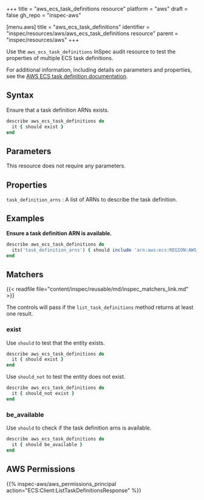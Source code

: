 +++
title = "aws_ecs_task_definitions resource"
platform = "aws"
draft = false
gh_repo = "inspec-aws"

[menu.aws]
title = "aws_ecs_task_definitions"
identifier = "inspec/resources/aws/aws_ecs_task_definitions resource"
parent = "inspec/resources/aws"
+++

Use the `aws_ecs_task_definitions` InSpec audit resource to test the properties of multiple ECS task definitions.

For additional information, including details on parameters and properties, see the [AWS ECS task definition documentation](https://docs.aws.amazon.com/AWSCloudFormation/latest/UserGuide/aws-resource-ecs-taskdefinition.html).

## Syntax

Ensure that a task definition ARNs exists.

```ruby
describe aws_ecs_task_definitions do
  it { should exist }
end
```

## Parameters

This resource does not require any parameters.

## Properties

`task_definition_arns`
: A list of ARNs to describe the task definition.

## Examples

**Ensure a task definition ARN is available.**

```ruby
describe aws_ecs_task_definitions do
  its('task_definition_arns') { should include 'arn:aws:ecs:REGION:AWS_ACCOUNT_ID:task-definition/TASK_DEFINITION_ID' }
end
```

## Matchers

{{< readfile file="content/inspec/reusable/md/inspec_matchers_link.md" >}}

The controls will pass if the `list_task_definitions` method returns at least one result.

### exist

Use `should` to test that the entity exists.

```ruby
describe aws_ecs_task_definitions do
  it { should exist }
end
```

Use `should_not` to test the entity does not exist.

```ruby
describe aws_ecs_task_definitions do
  it { should_not exist }
end
```

### be_available

Use `should` to check if the task definition arns is available.

```ruby
describe aws_ecs_task_definitions do
  it { should be_available }
end
```

## AWS Permissions

{{% inspec-aws/aws_permissions_principal action="ECS:Client:ListTaskDefinitionsResponse" %}}
